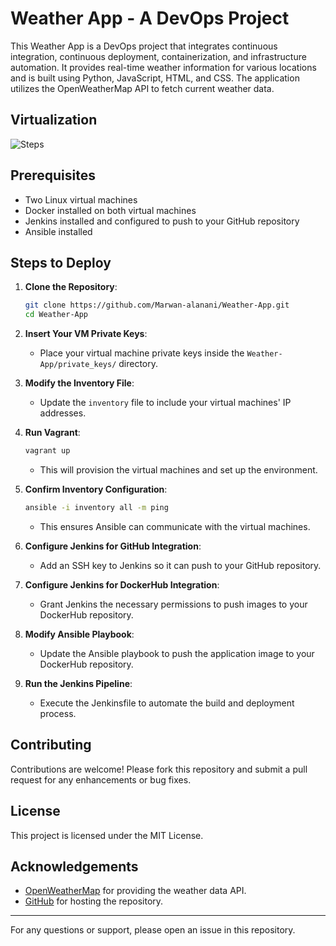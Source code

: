 # Weather App - A DevOps Project

This Weather App is a DevOps project that integrates continuous integration, continuous deployment, containerization, and infrastructure automation. It provides real-time weather information for various locations and is built using Python, JavaScript, HTML, and CSS. The application utilizes the OpenWeatherMap API to fetch current weather data.

## Virtualization
![Steps](https://github.com/Marwan-alanani/Weather-App/issues/1#issue-2856237479)

## Prerequisites

- Two Linux virtual machines
- Docker installed on both virtual machines
- Jenkins installed and configured to push to your GitHub repository
- Ansible installed

## Steps to Deploy

1. **Clone the Repository**:
   ```bash
   git clone https://github.com/Marwan-alanani/Weather-App.git
   cd Weather-App
   ```

2. **Insert Your VM Private Keys**:
   - Place your virtual machine private keys inside the `Weather-App/private_keys/` directory.

3. **Modify the Inventory File**:
   - Update the `inventory` file to include your virtual machines' IP addresses.

4. **Run Vagrant**:
   ```bash
   vagrant up
   ```
   - This will provision the virtual machines and set up the environment.

5. **Confirm Inventory Configuration**:
   ```bash
   ansible -i inventory all -m ping
   ```
   - This ensures Ansible can communicate with the virtual machines.

6. **Configure Jenkins for GitHub Integration**:
   - Add an SSH key to Jenkins so it can push to your GitHub repository.

7. **Configure Jenkins for DockerHub Integration**:
   - Grant Jenkins the necessary permissions to push images to your DockerHub repository.

8. **Modify Ansible Playbook**:
   - Update the Ansible playbook to push the application image to your DockerHub repository.

9. **Run the Jenkins Pipeline**:
   - Execute the Jenkinsfile to automate the build and deployment process.

## Contributing

Contributions are welcome! Please fork this repository and submit a pull request for any enhancements or bug fixes.

## License

This project is licensed under the MIT License.

## Acknowledgements

- [OpenWeatherMap](https://openweathermap.org/) for providing the weather data API.
- [GitHub](https://github.com/) for hosting the repository.

---

For any questions or support, please open an issue in this repository.
